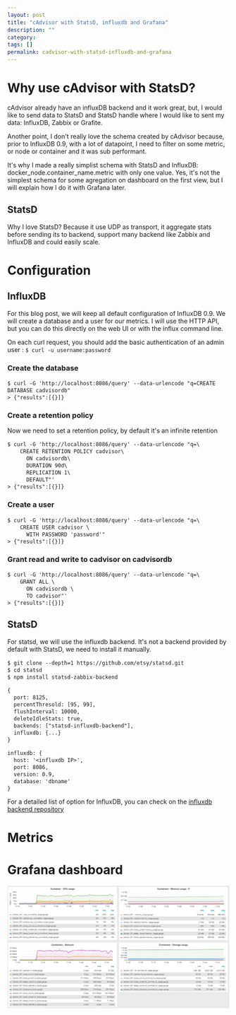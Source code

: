 ```yaml
---
layout: post
title: "cAdvisor with StatsD, influxdb and Grafana"
description: ""
category:
tags: []
permalink: cadvisor-with-statsd-influxdb-and-grafana
---
```

# Why use cAdvisor with StatsD?
cAdvisor already have an influxDB backend and it work great, but, I would like to send data to StatsD and StatsD handle where I would like to sent my data: InfluxDB, Zabbix or Grafite.

Another point, I don't really love the schema created by cAdvisor because, prior to InfluxDB 0.9, with a lot of datapoint, I need to filter on some metric, or node or container and it was sub performant.

It's why I made a really simplist schema with StatsD and InfluxDB:
docker_node.container_name.metric with only one value. Yes, it's not the simplest schema for some agregation on dashboard on the first view, but I will explain how I do it with Grafana later.

## StatsD
Why I love StatsD? Because it use UDP as transport, it aggregate stats before sending its to backend, support many backend like Zabbix and InfluxDB and could easily scale.

# Configuration
## InfluxDB
For this blog post, we will keep all default configuration of InfluxDB 0.9. We will create a database and a user for our metrics. I will use the HTTP API, but you can do this directly on the web UI or with the influx command line.

On each curl request, you should add the basic authentication of an admin user : ```$ curl -u username:password```

### Create the database
```
$ curl -G 'http://localhost:8086/query' --data-urlencode "q=CREATE DATABASE cadvisordb"
> {"results":[{}]}
```

### Create a retention policy
Now we need to set a retention policy, by default it's an infinite retention
```
$ curl -G 'http://localhost:8086/query' --data-urlencode "q=\
    CREATE RETENTION POLICY cadvisor\
      ON cadvisordb\
      DURATION 90d\
      REPLICATION 1\
      DEFAULT"'
> {"results":[{}]}
```

### Create a user
```
$ curl -G 'http://localhost:8086/query' --data-urlencode "q=\
    CREATE USER cadvisor \
      WITH PASSWORD 'password'"
> {"results":[{}]}
```

### Grant read and write to cadvisor on cadvisordb
```
$ curl -G 'http://localhost:8086/query' --data-urlencode "q=\
    GRANT ALL \
      ON cadvisordb \
      TO cadvisor"'
> {"results":[{}]}
```

## StatsD
For statsd, we will use the influxdb backend. It's not a backend provided by default with StatsD, we need to install it manually.

```
$ git clone --depth=1 https://github.com/etsy/statsd.git
$ cd statsd
$ npm install statsd-zabbix-backend
```

```
{
  port: 8125,
  percentThresold: [95, 99],
  flushInterval: 10000,
  deleteIdleStats: true,
  backends: ["statsd-influxdb-backend"],
  influxdb: {...}
}
```

```
influxdb: {
  host: '<influxdb IP>',
  port: 8086,
  version: 0.9,
  database: 'dbname'
}
```
For a detailed list of option for InfluxDB, you can check on the [influxdb backend repository](https://github.com/bernd/statsd-influxdb-backend)

# Metrics


# Grafana dashboard
![Grafana dashboard](/assets/posts/grafana-dashboard.png)
